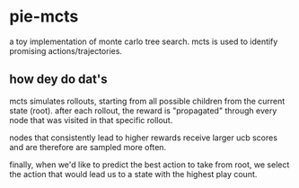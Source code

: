 # pie-mcts
a toy implementation of monte carlo tree search. mcts is used to identify promising actions/trajectories.

## how dey do dat's
mcts simulates rollouts, starting from all possible children from the current state (root). after each rollout, the reward is "propagated" through every node that was visited in that specific rollout.

nodes that consistently lead to higher rewards receive larger ucb scores and are therefore are sampled more often.

finally, when we'd like to predict the best action to take from root, we select the action that would lead us to a state with the highest play count.